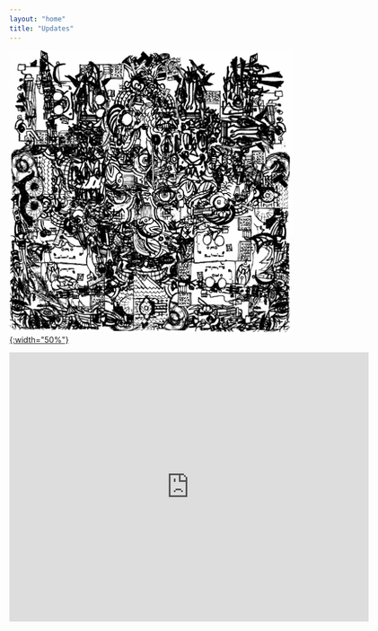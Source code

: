 ```yaml
---
layout: "home"
title: "Updates"
---
```

[![Drawing2](/assets/desenhos_site02.jpg){:width="50%"}](/assets/desenhos_site02.jpg)
<iframe style="width:640px;height:480px;border:0px;" src="https://cables.gl/view/636ed0f06920b33dba9a6b3f"></iframe>
